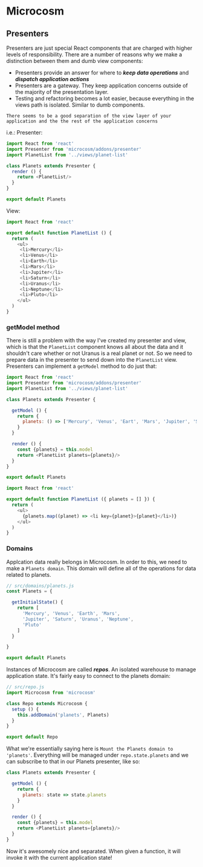 # Microcosm

## Presenters
Presenters are just special React components that are charged with higher levels of responsibility. There are a number of reasons why we make a distinction between them and dumb view components:

- Presenters provide an answer for where to _**keep data operations**_ and _**dispatch application actions**_
- Presenters are a gateway. They keep application concerns outside of the majority of the presentation layer.
- Testing and refactoring becomes a lot easier, because everything in the views path is isolated. Similar to dumb components.

`There seems to be a good separation of the view layer of your application and the the rest of the application concerns`

i.e.: Presenter:
```js
import React from 'react'
import Presenter from 'microcosm/addons/presenter'
import PlanetList from '../views/planet-list'

class Planets extends Presenter {
  render () {
    return <PlanetList/>
  }
}

export default Planets
```

View:
```js
import React from 'react'

export default function PlanetList () {
  return (
    <ul>
     <li>Mercury</li>
     <li>Venus</li>
     <li>Earth</li>
     <li>Mars</li>
     <li>Jupiter</li>
     <li>Saturn</li>
     <li>Uranus</li>
     <li>Neptune</li>
     <li>Pluto</li>
    </ul>
  )
}
```

### getModel method
There is still a problem with the way I've created my presenter and view, which is that the `PlanetList` component knows all about the data and it shouldn't care whether or not Uranus is a real planet or not. So we need to prepare data in the presenter to send down into the `PlanetList` view. Presenters can implement a `getModel` method to do just that:

```js
import React from 'react'
import Presenter from 'microcosm/addons/presenter'
import PlanetList from '../views/planet-list'

class Planets extends Presenter {

  getModel () {
    return {
      planets: () => ['Mercury', 'Venus', 'Eart', 'Mars', 'Jupiter', 'Saturn', 'Uranus', 'Neptune', 'Pluto']
    }
  }

  render () {
    const {planets} = this.model
    return <PlanetList planets={planets}/>
  }
}

export default Planets

```

```js
import React from 'react'

export default function PlanetList ({ planets = [] }) {
  return (
    <ul>
      {planets.map((planet) => <li key={planet}>{planet}</li>)}
    </ul>
  )
}
```

### Domains
Applcation data really belongs in Microcosm. In order to this, we need to make a `Planets domain`. This domain will define all of the operations for data related to planets.

```js
// src/domains/planets.js
const Planets = {

  getInitialState() {
    return [
      'Mercury', 'Venus', 'Earth', 'Mars',
      'Jupiter', 'Saturn', 'Uranus', 'Neptune',
      'Pluto'
    ]
  }

}

export default Planets
```

Instances of Microcosm are called _**repos**_. An isolated warehouse to manage application state. It's fairly easy to connect to the planets domain:

```js
// src/repo.js
import Microcosm from 'microcosm'

class Repo extends Microcosm {
  setup () {
    this.addDomain('planets', Planets)
  }
}

export default Repo
```

What we're essentially saying here is `Mount the Planets domain to 'planets'`. Everything will be managed under `repo.state.planets` and we can subscribe to that in our Planets presenter, like so:

```js
class Planets extends Presenter {

  getModel () {
    return {
      planets: state => state.planets
    }
  }

  render () {
    const {planets} = this.model
    return <PlanetList planets={planets}/>
  }
}

```

Now it's awesomely nice and separated. When given a function, it will invoke it with the current application state! 